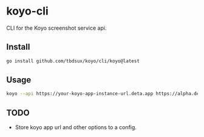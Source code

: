 # koyo-cli

CLI for the Koyo screenshot service api.

## Install

```sh
go install github.com/tbdsux/koyo/cli/koyo@latest
```

## Usage

```sh
koyo --api https://your-koyo-app-instance-url.deta.app https://alpha.deta.space
```

## TODO

- Store koyo app url and other options to a config.
